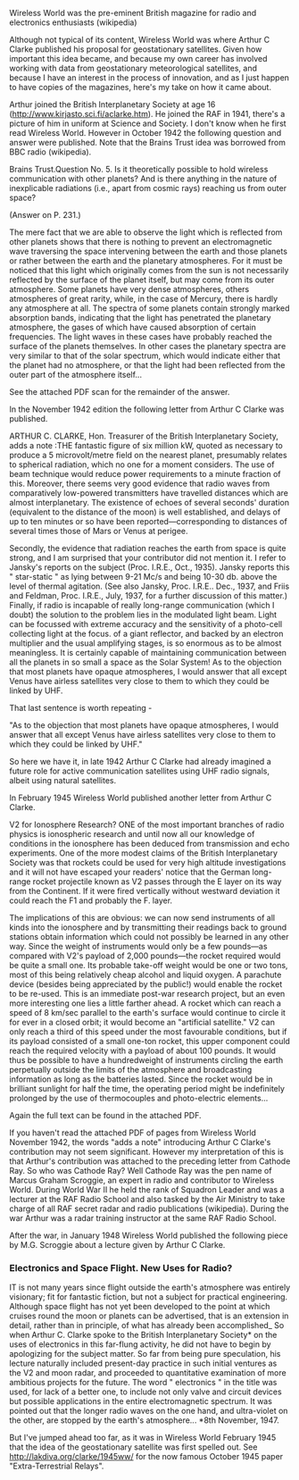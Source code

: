 Wireless World was the pre-eminent British magazine for radio and electronics enthusiasts (wikipedia)

Although not typical of its content, Wireless World was where Arthur C Clarke published his proposal for geostationary satellites.  Given how important this idea became, and because my own career has involved working with data from geostationary meteorological satellites, and because I have an interest in the process of innovation, and as I just happen to have copies of the magazines, here's my take on how it came about.

Arthur joined the British Interplanetary Society at age 16 (http://www.kirjasto.sci.fi/aclarke.htm). He joined the RAF in 1941, there's a picture of him in uniform at Science and Society.   I don't know when he first read Wireless World.  However in October 1942 the following question and answer were published.  Note that the Brains Trust idea was borrowed from BBC radio (wikipedia).

Brains Trust.Question No. 5. Is it theoretically possible to hold wireless communication with other planets? And is there anything in the nature of inexplicable radiations (i.e., apart from cosmic rays) reaching us from outer space?

(Answer on P. 231.)

The mere fact that we are able to observe the light which is reflected from other planets shows that there is nothing to prevent an electromagnetic wave traversing the space intervening between the earth and those planets or rather between the earth and the planetary atmospheres. For it must be noticed that this light which originally comes from the sun is not necessarily reflected by the surface of the planet itself, but may come from its outer atmosphere. Some planets have very dense atmospheres, others atmospheres of great rarity, while, in the case of Mercury, there is hardly any atmosphere at all. The spectra of some planets contain strongly marked absorption bands, indicating that the light has penetrated the planetary atmosphere, the gases of which have caused absorption of certain frequencies. The light waves in these cases have probably reached the surface of the planets themselves. In other cases the planetary spectra are very similar to that of the solar spectrum, which would indicate either that the planet had no atmosphere, or that the light had been reflected from the outer part of the atmosphere itself...

See the attached PDF scan for the remainder of the answer.

In the November 1942 edition the following letter from Arthur C Clarke was published.

ARTHUR C. CLARKE, Hon. Treasurer of the British Interplanetary Society, adds a note :THE fantastic figure of six million kW, quoted as necessary to produce a 5 microvolt/metre field on the nearest planet, presumably relates to spherical radiation, which no one for a moment considers. The use of beam technique would reduce power requirements to a minute fraction of this. Moreover, there seems very good evidence that radio waves from comparatively low-powered transmitters have travelled distances which are almost interplanetary. The existence of echoes of several seconds' duration (equivalent to the distance of the moon) is well established, and delays of up to ten minutes or so have been reported—corresponding to distances of several times those of Mars or Venus at perigee.

Secondly, the evidence that radiation reaches the earth from space is quite strong, and I am surprised that your contributor did not mention it. I refer to Jansky's reports on the subject (Proc. I.R.E., Oct., 1935). Jansky reports this " star-static " as lying between 9-21 Mc/s and being 10-30 db. above the level of thermal agitation. (See also Jansky, Proc. I.R.E.. Dec., 1937, and Friis and Feldman, Proc. I.R.E., July, 1937, for a further discussion of this matter.)
Finally, if radio is incapable of really long-range communication (which I doubt) the solution to the problem lies in the modulated light beam. Light can be focussed with extreme accuracy and the sensitivity of a photo-cell collecting light at the focus. of a giant reflector, and backed by an electron multiplier and the usual amplifying stages, is so enormous as to be almost meaningless. It is certainly capable of maintaining communication between all the planets in so small a space as the Solar System! As to the objection that most planets have opaque atmospheres, I would answer that all except Venus have airless satellites very close to them to which they could be linked by UHF.

That last sentence is worth repeating -

"As to the objection that most planets have opaque atmospheres, I would answer that all except Venus have airless satellites very close to them to which they could be linked by UHF."

So here we have it, in late 1942 Arthur C Clarke had already imagined a future role for active communication satellites using UHF radio signals, albeit using natural satellites.


In February 1945 Wireless World published another letter from Arthur C Clarke.

V2 for Ionosphere Research? ONE of the most important branches of radio physics is ionospheric research and until now all our knowledge of conditions in the ionosphere has been deduced from transmission and echo experiments. One of the more modest claims of the British Interplanetary Society was that rockets could be used for very high altitude investigations and it will not have escaped your readers' notice that the German long-range rocket projectile known as V2 passes through the E layer on its way from the Continent. If it were fired vertically without westward deviation it could reach the F1 and probably the F. layer.

The implications of this are obvious: we can now send instruments of all kinds into the ionosphere and by transmitting their readings back to ground stations obtain information which could not possibly be learned in any other way. Since the weight of instruments would only be a few pounds—as compared with V2's payload of 2,000 pounds—the rocket required would be quite a small one. Its probable take-off weight would be one or two tons, most of this being relatively cheap alcohol and liquid oxygen. A parachute device (besides being appreciated by the public!) would enable the rocket to be re-used.
This is an immediate post-war research project, but an even more interesting one lies a little farther ahead. A rocket which can reach a speed of 8 km/sec parallel to the earth's surface would continue to circle it for ever in a closed orbit; it would become an "artificial satellite." V2 can only reach a third of this speed under the most favourable conditions, but if its payload consisted of a small one-ton rocket, this upper component could reach the required velocity with a payload of about 100 pounds. It would thus be possible to have a hundredweight of instruments circling the earth perpetually outside the limits of the atmosphere and broadcasting information as long as the batteries lasted. Since the rocket would be in brilliant sunlight for half the time, the operating period might be indefinitely prolonged by the use of thermocouples and photo-electric elements...

Again the full text can be found in the attached PDF.


If you haven't read the attached PDF of pages from Wireless World November 1942, the words "adds a note" introducing Arthur C Clarke's contribution may not seem significant. However my interpretation of this is that Arthur's contribution was attached to the preceding letter from Cathode Ray. So who was Cathode Ray? Well Cathode Ray was the pen name of Marcus Graham Scroggie, an expert in radio and contributor to Wireless World. During World War II he held the rank of Squadron Leader and was a lecturer at the RAF Radio School and also tasked by the Air Ministry to take charge of all RAF secret radar and radio publications (wikipedia).  During the war Arthur was a radar training instructor at the same RAF Radio School.

After the war, in January 1948 Wireless World published the following piece by M.G. Scroggie about a lecture given by Arthur C Clarke.

### Electronics and Space Flight. New Uses for Radio?

IT is not many years since flight outside the earth's atmosphere was entirely visionary; fit for fantastic fiction, but not a subject for practical engineering. Although space flight has not yet been developed to the point at which cruises round the moon or planets can be advertised, that is an extension in detail, rather than in principle, of what has already been accomplished_ So when Arthur C. Clarke spoke to the British Interplanetary Society* on the uses of electronics in this far-flung activity, he did not have to begin by apologizing for the subject matter. So far from being pure speculation, his lecture naturally included present-day practice in such initial ventures as the V2 and moon radar, and proceeded to quantitative examination of more ambitious projects for the future.
The word " electronics " in the title was used, for lack of a better one, to include not only valve and circuit devices but possible applications in the entire electromagnetic spectrum. It was pointed out that the longer radio waves on the one hand, and ultra-violet on the other, are stopped by the earth's atmosphere...
*8th November, 1947.

But I've jumped ahead too far, as it was in Wireless World February 1945  that the idea of the geostationary satellite was first spelled out.  See http://lakdiva.org/clarke/1945ww/ for the now famous October 1945 paper "Extra-Terrestrial Relays". 
  